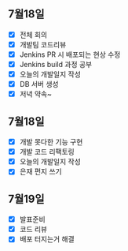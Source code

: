 ## 7월18일

- [x] 전체 회의
- [x] 개발팀 코드리뷰
- [x] Jenkins PR 시 배포되는 현상 수정
- [x] Jenkins build 과정 공부
- [x] 오늘의 개발일지 작성
- [x] DB 서버 생성
- [x] 저녁 약속~

## 7월18일

- [x] 개발 못다한 기능 구현
- [x] 개발 코드 리팩토링
- [x] 오늘의 개발일지 작성
- [x] 은재 편지 쓰기  

## 7월19일

- [x] 발표준비
- [x] 코드 리뷰
- [x] 배포 터지는거 해결
